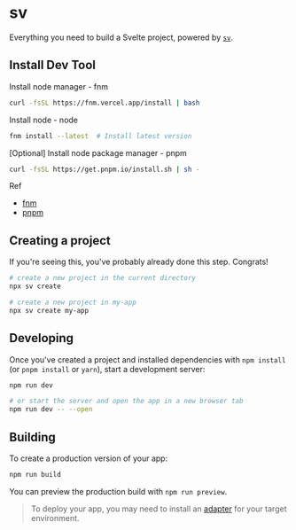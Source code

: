 # sv

Everything you need to build a Svelte project, powered by [`sv`](https://github.com/sveltejs/cli).

## Install Dev Tool

Install node manager - fnm

```bash
curl -fsSL https://fnm.vercel.app/install | bash
```

Install node - node 
```bash
fnm install --latest  # Install latest version
```

[Optional] Install node package manager - pnpm
```bash
curl -fsSL https://get.pnpm.io/install.sh | sh -
```

Ref  
- [fnm](https://github.com/Schniz/fnm)  
- [pnpm](https://pnpm.io/installation)  



## Creating a project

If you're seeing this, you've probably already done this step. Congrats!

```bash
# create a new project in the current directory
npx sv create

# create a new project in my-app
npx sv create my-app
```

## Developing

Once you've created a project and installed dependencies with `npm install` (or `pnpm install` or `yarn`), start a development server:

```bash
npm run dev

# or start the server and open the app in a new browser tab
npm run dev -- --open
```

## Building

To create a production version of your app:

```bash
npm run build
```

You can preview the production build with `npm run preview`.

> To deploy your app, you may need to install an [adapter](https://svelte.dev/docs/kit/adapters) for your target environment.
